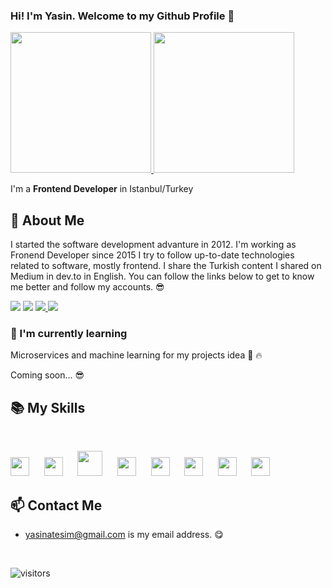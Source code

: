 ### Hi! I'm Yasin. Welcome to my Github Profile 👋


<a href="https://github.com/yasinatesim">
  <img height="225" src="https://github-readme-stats.vercel.app/api?username=yasinatesim&show_icons=true&theme=dark&include_all_commits=true&count_private=true"/>
  <img height="225" src="https://github-readme-stats.vercel.app/api/top-langs/?username=yasinatesim&theme=dark"/>
</a>



I'm a **Frontend Developer** in Istanbul/Turkey


## 📖 About Me

I started the software development advanture in 2012.  I'm working as Fronend Developer since 2015 I try to follow up-to-date technologies related to software, mostly frontend. I share the Turkish content I shared on Medium in dev.to in English. You can follow the links below to get to know me better and follow my accounts. 😎

<p>
<a href="https://www.linkedin.com/in/yasinatesim"><img src="https://img.shields.io/badge/Linkedin-%23303036?logo=linkedin&color=%23303036&style=flat-square"></a>
<a href="https://www.instagram.com/codewith_yasinatesim"><img src="https://img.shields.io/badge/Instagram-%23303036?logo=instagram&color=%23303036&style=flat-square"></a>
<a href="https://medium.com/@yasinatesim">
<img src="https://img.shields.io/badge/Medium-%23303036?logo=medium&color=%23303036&style=flat-square">
</a>
<a href="https://dev.to/@yasinatesim">
<img src="https://img.shields.io/badge/dev.to-%23303036?logo=dev.to&color=%23303036&style=flat-square">
</a>
</p>

### 🌱  I'm currently learning 

Microservices and machine learning for my projects idea 💪 🔥

Coming soon... 😎

## 📚 My Skills

<br>

<p>
<img height="30" src="https://yasinates.com/tech/react.svg">&nbsp;&nbsp;&nbsp;&nbsp;&nbsp;
<img height="30" src="https://yasinates.com/tech/next.svg">&nbsp;&nbsp;&nbsp;&nbsp;&nbsp;
<img height="40" src="https://yasinates.com/tech/typescript.svg">&nbsp;&nbsp;&nbsp;&nbsp;&nbsp;
<img height="30" src="https://yasinates.com/tech/graphql.png">&nbsp;&nbsp;&nbsp;&nbsp;&nbsp;
<img height="30" src="https://yasinates.com/tech/apollo.svg">&nbsp;&nbsp;&nbsp;&nbsp;&nbsp;
<img height="30" src="https://yasinates.com/tech/vue.svg">&nbsp;&nbsp;&nbsp;&nbsp;&nbsp;
<img height="30" src="https://yasinates.com/tech/nuxt.svg">&nbsp;&nbsp;&nbsp;&nbsp;&nbsp;
<img height="30" src="https://yasinates.com/tech/sass.svg">
</p>

## 📫 Contact Me
-  yasinatesim@gmail.com is my email address. 😋


<br>

![visitors](https://img.shields.io/badge/dynamic/json?color=informational&label=visitor%20count&query=value&url=https://api.countapi.xyz/hit/yasinatesim.yasinatesim/readme)
